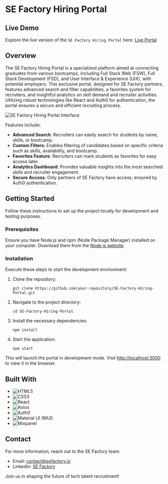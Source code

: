 # SE Factory Hiring Portal

## Live Demo

Explore the live version of the `SE Factory Hiring Portal` here: [Live Portal](#live-portal-link)

## Overview

The SE Factory Hiring Portal is a specialized platform aimed at connecting graduates from various bootcamps, including Full Stack Web (FSW), Full Stack Development (FSD), and User Interface & Experience (UIX), with potential employers. This exclusive portal, designed for SE Factory partners, features advanced search and filter capabilities, a favorites system for recruiters, and insightful analytics on skill demand and recruiter activities. Utilizing robust technologies like React and Auth0 for authentication, the portal ensures a secure and efficient recruiting process.

![SE Factory Hiring Portal Interface](#screenshot-placeholder)

Features include:
- **Advanced Search**: Recruiters can easily search for students by name, skills, or bootcamp.
- **Custom Filters**: Enables filtering of candidates based on specific criteria such as skills, availability, and bootcamp.
- **Favorites Feature**: Recruiters can mark students as favorites for easy access later.
- **Analytics Dashboard**: Provides valuable insights into the most searched skills and recruiter engagement.
- **Secure Access**: Only partners of SE Factory have access, ensured by Auth0 authentication.

## Getting Started

Follow these instructions to set up the project locally for development and testing purposes.

### Prerequisites

Ensure you have Node.js and npm (Node Package Manager) installed on your computer. Download them from the [Node.js website](https://nodejs.org/).

### Installation

Execute these steps to start the development environment:

1. Clone the repository:
   ```
   git clone https://github.com/your-repository/SE-Factory-Hiring-Portal.git
   ```

2. Navigate to the project directory:
   ```
   cd SE-Factory-Hiring-Portal
   ```

3. Install the necessary dependencies:
   ```
   npm install
   ```

4. Start the application:
   ```
   npm start
   ```

This will launch the portal in development mode. Visit [http://localhost:3000](http://localhost:3000) to view it in the browser.

## Built With

- ![HTML5](https://img.shields.io/badge/html5-%23E34F26.svg?style=for-the-badge&logo=html5&logoColor=white)
- ![CSS3](https://img.shields.io/badge/css3-%231572B6.svg?style=for-the-badge&logo=css3&logoColor=white)
- ![React](https://img.shields.io/badge/React-%2320232a.svg?style=for-the-badge&logo=react&logoColor=%2361DAFB)
- ![Axios](https://img.shields.io/badge/Axios-%231572B6.svg?style=for-the-badge&logo=axios&logoColor=white)
- ![Auth0](https://img.shields.io/badge/Auth0-%23EB5424.svg?style=for-the-badge&logo=auth0&logoColor=white)
- ![Material UI (MUI)](https://img.shields.io/badge/Material--UI-0081CB.svg?style=for-the-badge&logo=material-ui&logoColor=white)
- ![Mixpanel](https://img.shields.io/badge/Mixpanel-%23FF5500.svg?style=for-the-badge&logo=mixpanel&logoColor=white)

## Contact

For more information, reach out to the SE Factory team:

- Email: contact@sefactory.io
- LinkedIn: [SE Factory](#LinkedIn-Profile)

Join us in shaping the future of tech talent recruitment!
